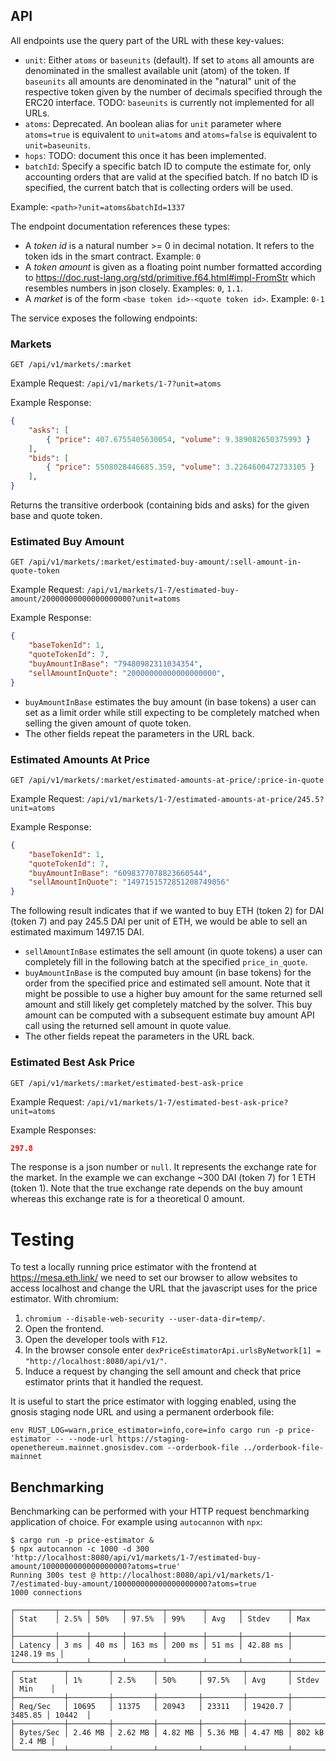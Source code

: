 ## API

All endpoints use the query part of the URL with these key-values:

* `unit`: Either `atoms` or `baseunits` (default). If set to `atoms` all amounts are denominated in the smallest available unit (atom) of the token. If `baseunits` all amounts are denominated in the "natural" unit of the respective token given by the number of decimals specified through the ERC20 interface. TODO: `baseunits` is currently not implemented for all URLs.
* `atoms`: Deprecated. An boolean alias for `unit` parameter where `atoms=true` is equivalent to `unit=atoms` and `atoms=false` is equivalent to `unit=baseunits`.
* `hops`: TODO: document this once it has been implemented.
* `batchId`: Specify a specific batch ID to compute the estimate for, only accounting orders that are valid at the specified batch. If no batch ID is specified, the current batch that is collecting orders will be used.

Example: `<path>?unit=atoms&batchId=1337`

The endpoint documentation references these types:

* A *token id* is a natural number >= 0 in decimal notation. It refers to the token ids in the smart contract. Example: `0`
* A *token amount* is given as a floating point number formatted according to https://doc.rust-lang.org/std/primitive.f64.html#impl-FromStr which resembles numbers in json closely. Examples: `0`, `1.1`.
* A *market* is of the form `<base token id>-<quote token id>`. Example: `0-1`

The service exposes the following endpoints:

### Markets

`GET /api/v1/markets/:market`

Example Request: `/api/v1/markets/1-7?unit=atoms`

Example Response:

```json
{
    "asks": [
        { "price": 407.6755405630054, "volume": 9.389082650375993 }
    ],
    "bids": [
        { "price": 5508028446685.359, "volume": 3.2264600472733105 }
    ],
}
```

Returns the transitive orderbook (containing bids and asks) for the given base and quote token.

### Estimated Buy Amount

`GET /api/v1/markets/:market/estimated-buy-amount/:sell-amount-in-quote-token`

Example Request: `/api/v1/markets/1-7/estimated-buy-amount/20000000000000000000?unit=atoms`

Example Response:

```json
{
    "baseTokenId": 1,
    "quoteTokenId": 7,
    "buyAmountInBase": "79480982311034354",
    "sellAmountInQuote": "20000000000000000000",
}
```

* `buyAmountInBase` estimates the buy amount (in base tokens) a user can set as a limit order while still expecting to be completely matched when selling the given amount of quote token.
* The other fields repeat the parameters in the URL back.

### Estimated Amounts At Price

`GET /api/v1/markets/:market/estimated-amounts-at-price/:price-in-quote`

Example Request: `/api/v1/markets/1-7/estimated-amounts-at-price/245.5?unit=atoms`

Example Response:

```json
{
    "baseTokenId": 1,
    "quoteTokenId": 7,
    "buyAmountInBase": "6098377078823660544",
    "sellAmountInQuote": "1497151572851208749056"
}
```

The following result indicates that if we wanted to buy ETH (token 2) for DAI (token 7) and pay 245.5 DAI per unit of ETH, we would be able to sell an estimated maximum 1497.15 DAI.

* `sellAmountInBase` estimates the sell amount (in quote tokens) a user can completely fill in the following batch at the specified `price_in_quote`.
* `buyAmountInBase` is the computed buy amount (in base tokens) for the order from the specified price and estimated sell amount. Note that it might be possible to use a higher buy amount for the same returned sell amount and still likely get completely matched by the solver. This buy amount can be computed with a subsequent estimate buy amount API call using the returned sell amount in quote value.
* The other fields repeat the parameters in the URL back.

### Estimated Best Ask Price

`GET /api/v1/markets/:market/estimated-best-ask-price`

Example Request: `/api/v1/markets/1-7/estimated-best-ask-price?unit=atoms`

Example Responses:

```json
297.8
```

The response is a json number or `null`.
It represents the exchange rate for the market. In the example we can exchange ~300 DAI (token 7) for 1 ETH (token 1). Note that the true exchange rate depends on the buy amount whereas this exchange rate is for a theoretical 0 amount.

# Testing

To test a locally running price estimator with the frontend at https://mesa.eth.link/ we need to set our browser to allow websites to access localhost and change the URL that the javascript uses for the price estimator. With chromium:

1. `chromium --disable-web-security --user-data-dir=temp/`.
2. Open the frontend.
3. Open the developer tools with `F12`.
4. In the browser console enter `dexPriceEstimatorApi.urlsByNetwork[1] = "http://localhost:8080/api/v1/"`.
5. Induce a request by changing the sell amount and check that price estimator prints that it handled the request.

It is useful to start the price estimator with logging enabled, using the gnosis staging node URL and using a permanent orderbook file:

```
env RUST_LOG=warn,price_estimator=info,core=info cargo run -p price-estimator -- --node-url https://staging-openethereum.mainnet.gnosisdev.com --orderbook-file ../orderbook-file-mainnet
```

## Benchmarking

Benchmarking can be performed with your HTTP request benchmarking application of choice. For example using `autocannon` with `npx`:
```
$ cargo run -p price-estimator &
$ npx autocannon -c 1000 -d 300 'http://localhost:8080/api/v1/markets/1-7/estimated-buy-amount/1000000000000000000?atoms=true'
Running 300s test @ http://localhost:8080/api/v1/markets/1-7/estimated-buy-amount/100000000000000000000?atoms=true
1000 connections

┌─────────┬──────┬───────┬────────┬────────┬───────┬──────────┬────────────┐
│ Stat    │ 2.5% │ 50%   │ 97.5%  │ 99%    │ Avg   │ Stdev    │ Max        │
├─────────┼──────┼───────┼────────┼────────┼───────┼──────────┼────────────┤
│ Latency │ 3 ms │ 40 ms │ 163 ms │ 200 ms │ 51 ms │ 42.88 ms │ 1248.19 ms │
└─────────┴──────┴───────┴────────┴────────┴───────┴──────────┴────────────┘
┌───────────┬─────────┬─────────┬─────────┬─────────┬─────────┬─────────┬────────┐
│ Stat      │ 1%      │ 2.5%    │ 50%     │ 97.5%   │ Avg     │ Stdev   │ Min    │
├───────────┼─────────┼─────────┼─────────┼─────────┼─────────┼─────────┼────────┤
│ Req/Sec   │ 10695   │ 11375   │ 20943   │ 23311   │ 19420.7 │ 3485.85 │ 10442  │
├───────────┼─────────┼─────────┼─────────┼─────────┼─────────┼─────────┼────────┤
│ Bytes/Sec │ 2.46 MB │ 2.62 MB │ 4.82 MB │ 5.36 MB │ 4.47 MB │ 802 kB  │ 2.4 MB │
└───────────┴─────────┴─────────┴─────────┴─────────┴─────────┴─────────┴────────┘
```

